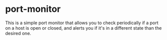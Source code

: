 # port-monitor

This is a simple port monitor that allows you to check periodically if a port on
a host is open or closed, and alerts you if it's in a different state than the
desired one.
